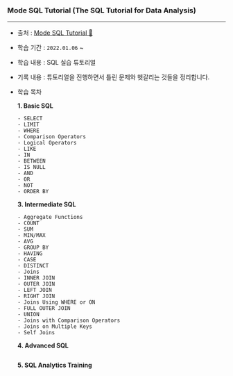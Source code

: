 ### Mode SQL Tutorial (The SQL Tutorial for Data Analysis)
---
- 출처 : [Mode SQL Tutorial 🔗](https://mode.com/sql-tutorial/introduction-to-sql/)
- 학습 기간 : `2022.01.06` ~
- 학습 내용 : SQL 실습 튜토리얼
- 기록 내용 : 튜토리얼을 진행하면서 틀린 문제와 헷갈리는 것들을 정리합니다.
- 학습 목차

    **1. Basic SQL** 
    ```
    - SELECT
    - LIMIT
    - WHERE
    - Comparison Operators
    - Logical Operators
    - LIKE
    - IN
    - BETWEEN
    - IS NULL
    - AND
    - OR
    - NOT
    - ORDER BY
    ``` 
  **3. Intermediate SQL**
    ```
    - Aggregate Functions
    - COUNT
    - SUM
    - MIN/MAX
    - AVG
    - GROUP BY
    - HAVING
    - CASE
    - DISTINCT
    - Joins
    - INNER JOIN
    - OUTER JOIN
    - LEFT JOIN
    - RIGHT JOIN
    - Joins Using WHERE or ON
    - FULL OUTER JOIN
    - UNION
    - Joins with Comparison Operators
    - Joins on Multiple Keys
    - Self Joins
    ```
  **4. Advanced SQL**
    ```
    ```
  **5. SQL Analytics Training**
    ```
    ```
  
